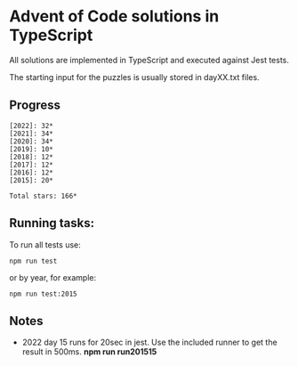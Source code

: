 Advent of Code solutions in TypeScript
======================================

All solutions are implemented in TypeScript and executed against Jest tests.

The starting input for the puzzles is usually stored in dayXX.txt files.

## Progress

    [2022]: 32*
    [2021]: 34*
    [2020]: 34*
    [2019]: 10*
    [2018]: 12*
    [2017]: 12*
    [2016]: 12*
    [2015]: 20*

    Total stars: 166*

## Running tasks:

To run all tests use:

    npm run test

or by year, for example:

    npm run test:2015

## Notes

- 2022 day 15 runs for 20sec in jest. Use the included runner to get the result in 500ms. **npm run run201515**